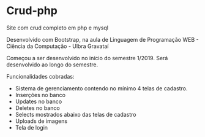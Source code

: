 # Crud-php
Site com crud completo em php e mysql

Desenvolvido com Bootstrap, na aula de Linguagem de Programação WEB - Ciência da Computação - Ulbra Gravataí

Começou a ser desenvolvido no início do semestre 1/2019. Será desenvolvido ao longo do semestre.

Funcionalidades cobradas:

- Sistema de gerenciamento contendo no mínimo 4 telas de cadastro.
- Inserções no banco
- Updates no banco
- Deletes no banco
- Selects mostrados abaixo das telas de cadastro
- Uploads de imagens
- Tela de login

